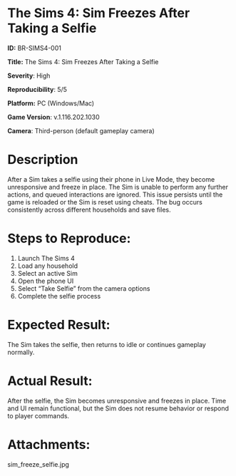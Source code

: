 # The Sims 4: Sim Freezes After Taking a Selfie

**ID:** BR-SIMS4-001

**Title:** The Sims 4: Sim Freezes After Taking a Selfie

**Severity**: High

**Reproducibility**: 5/5

**Platform:** PC (Windows/Mac) 

**Game Version**: v.1.116.202.1030

**Camera**: Third-person (default gameplay camera)

# Description

After a Sim takes a selfie using their phone in Live Mode, they become unresponsive and freeze in place. The Sim is unable to perform any further actions, and queued interactions are ignored. This issue persists until the game is reloaded or the Sim is reset using cheats. The bug occurs consistently across different households and save files.

# Steps to Reproduce:
1. Launch The Sims 4  
2. Load any household  
3. Select an active Sim  
4. Open the phone UI  
5. Select “Take Selfie” from the camera options  
6. Complete the selfie process  

# Expected Result:
The Sim takes the selfie, then returns to idle or continues gameplay normally.

# Actual Result:
After the selfie, the Sim becomes unresponsive and freezes in place. Time and UI remain functional, but the Sim does not resume behavior or respond to player commands.

# Attachments:

sim_freeze_selfie.jpg
